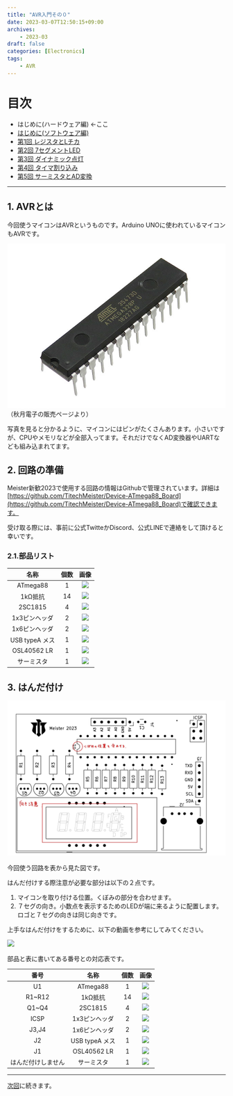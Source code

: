 ```yaml
---
title: "AVR入門その０"
date: 2023-03-07T12:50:15+09:00
archives:
    - 2023-03
draft: false
categories: [Electronics]
tags:
    - AVR
---
```


# 目次

* はじめに(ハードウェア編) ←ここ
* [はじめに(ソフトウェア編)](../day0.5/)
* [第1回 レジスタとLチカ](../day1/)
* [第2回 7セグメントLED](../day2/)
* [第3回 ダイナミック点灯](../day3/)
* [第4回 タイマ割り込み](../day4/)
* [第5回 サーミスタとAD変換](../day5/)

---

## 1. AVRとは

今回使うマイコンはAVRというものです。Arduino UNOに使われているマイコンもAVRです。

![](img/fig1.jpg)
（秋月電子の販売ページより）

写真を見ると分かるように、マイコンにはピンがたくさんあります。小さいですが、CPUやメモリなどが全部入ってます。それだけでなくAD変換器やUARTなども組み込まれてます。

## 2. 回路の準備

Meister新歓2023で使用する回路の情報はGithubで管理されています。詳細は[https://github.com/TitechMeister/Device-ATmega88_Board](https://github.com/TitechMeister/Device-ATmega88_Board)で確認できます。

受け取る際には、事前に公式TwitteかDiscord、公式LINEで連絡をして頂けると幸いです。

### 2.1.部品リスト

|名称|個数|画像|
|:-:|:-:|:-:|
|ATmega88|1|<img height="128" src="https://akizukidenshi.com/img/goods/L/I-03655.jpg"></img>|
|1kΩ抵抗|14|<img width="128" src="https://akizukidenshi.com/img/goods/L/R-25102.jpg"></img>|
|2SC1815|4|<img width="128" src="https://akizukidenshi.com/img/goods/L/I-17089.jpg"></img>|
|1x3ピンヘッダ|2|<img src="https://akizukidenshi.com/img/goods/L/C-03949.jpg" height="128"></img>|
|1x6ピンヘッダ|2|<img width="128"  src="https://akizukidenshi.com/img/goods/L/C-03784.jpg"></img>|
|USB typeA メス|1|<img height="128" src="https://akizukidenshi.com/img/goods/L/C-11551.jpg"></img>|
|OSL40562 LR|1|<img src="https://akizukidenshi.com/img/goods/C/I-03673.jpg" height="128"></img>|
|サーミスタ|1|<img src="https://akizukidenshi.com/img/goods/L/P-07258.jpg" height="128"></img>|
## 3. はんだ付け

![](img/fig2.jpg)

今回使う回路を表から見た図です。

はんだ付けする際注意が必要な部分は以下の２点です。

1. マイコンを取り付ける位置。くぼみの部分を合わせます。
1. ７セグの向き。小数点を表示するためのLEDが端に来るように配置します。ロゴと７セグの向きは同じ向きです。

上手なはんだ付けをするために、以下の動画を参考にしてみてください。

[![](http://img.youtube.com/vi/NhDiQtUeF-M/0.jpg)](https://www.youtube.com/watch?v=NhDiQtUeF-M)

部品と表に書いてある番号との対応表です。

|番号|名称|個数|画像|
|:-:|:-:|:-:|:-:|
|U1|ATmega88|1|<img height="128" src="https://akizukidenshi.com/img/goods/L/I-03655.jpg"></img>|
|R1~R12|1kΩ抵抗|14|<img width="128" src="https://akizukidenshi.com/img/goods/L/R-25102.jpg"></img>|
|Q1~Q4|2SC1815|4|<img width="128" src="https://akizukidenshi.com/img/goods/L/I-17089.jpg"></img>|
|ICSP|1x3ピンヘッダ|2|<img src="https://akizukidenshi.com/img/goods/L/C-03949.jpg" height="128"></img>|
|J3,J4|1x6ピンヘッダ|2|<img width="128"  src="https://akizukidenshi.com/img/goods/L/C-03784.jpg"></img>|
|J2|USB typeA メス|1|<img height="128" src="https://akizukidenshi.com/img/goods/L/C-11551.jpg"></img>|
|J1|OSL40562 LR|1|<img src="https://akizukidenshi.com/img/goods/C/I-03673.jpg" height="128"></img>|
|はんだ付けしません|サーミスタ|1|<img src="https://akizukidenshi.com/img/goods/L/P-07258.jpg" height="128"></img>|

---

[次回](../day0.5/)に続きます。